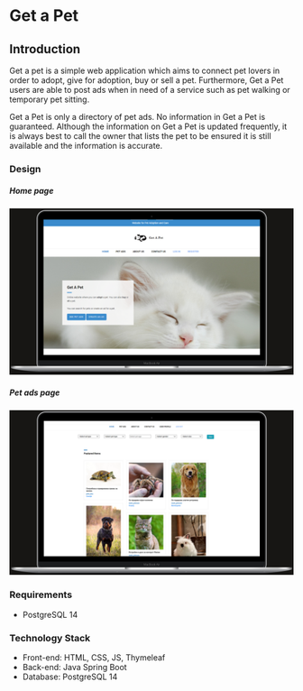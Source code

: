 # Get a Pet
## Introduction
Get a pet is a simple web application which aims to connect pet lovers in order to adopt, give for adoption, buy or sell a pet. Furthermore, Get a Pet users are able to post ads when in need of a service such as pet walking or temporary pet sitting.

Get a Pet is only a directory of pet ads. No information in Get a Pet is guaranteed. Although the information on Get a Pet is updated frequently, it is always best to call the owner that lists the pet to be ensured it is still available and the information is accurate.

### Design

##### Home page
![Home page](src/main/resources/static/images/home_screen.png)

##### Pet ads page
![Pet ads page](src\main\resources\static\images\ads_page.png)

### Requirements
* PostgreSQL 14

### Technology Stack
* Front-end: HTML, CSS, JS, Thymeleaf
* Back-end: Java Spring Boot
* Database: PostgreSQL 14